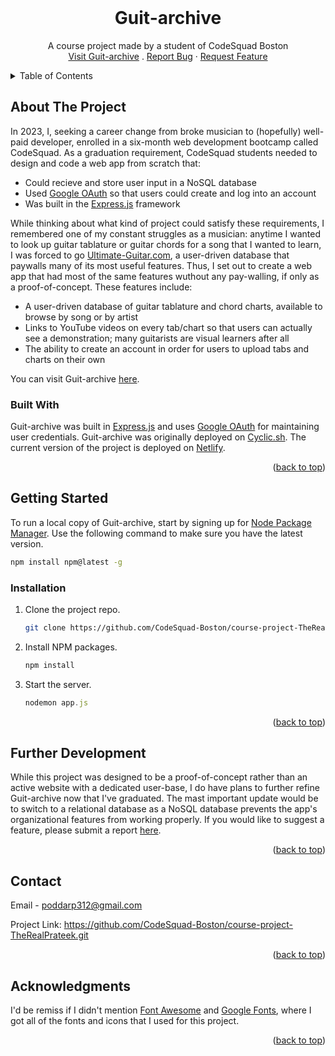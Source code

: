 <div id="top"></div>

<!-- PROJECT LOGO -->
<br />
<div align="center">

  <h1 align="center">Guit-archive</h1>

  <p align="center">
    A course project made by a student of CodeSquad Boston
    <br />
    <a href="https://elegant-coat-mite.cyclic.app/">Visit Guit-archive</a>
    .
    <a href="https://github.com/CodeSquad-Boston/course-project-TheRealPrateek/issues">Report Bug</a>
    ·
    <a href="https://github.com/CodeSquad-Boston/course-project-TheRealPrateek/issues">Request Feature</a>
  </p>
</div>



<!-- TABLE OF CONTENTS -->
<details>
  <summary>Table of Contents</summary>
  <ol>
    <li>
      <a href="#about-the-project">About The Project</a>
      <ul>
        <li><a href="#built-with">Built With</a></li>
      </ul>
    </li>
    <li>
      <a href="#getting-started">Getting Started</a>
      <ul>
        <li><a href="#installation">Installation</a></li>
      </ul>
    </li>
    <li><a href="#further-development">Further Development</a></li>
    <li><a href="#contact">Contact</a></li>
    <li><a href="#acknowledgments">Acknowledgments</a></li>
  </ol>
</details>



## About The Project


In 2023, I, seeking a career change from broke musician to (hopefully) well-paid developer, enrolled in a six-month web development bootcamp called CodeSquad. As a graduation requirement, CodeSquad students needed to design and code a web app from scratch that:

* Could recieve and store user input in a NoSQL database
* Used [Google OAuth](https://developers.google.com/identity/protocols/oauth2) so that users could create and log into an account
* Was built in the [Express.js](https://expressjs.com/) framework

While thinking about what kind of project could satisfy these requirements, I remembered one of my constant struggles as a musician: anytime I wanted to look up guitar tablature or guitar chords for a song that I wanted to learn, I was forced to go [Ultimate-Guitar.com](https://www.ultimate-guitar.com/), a user-driven database that paywalls many of its most useful features. Thus, I set out to create a web app that had most of the same features wuthout any pay-walling, if only as a proof-of-concept. These features include:

* A user-driven database of guitar tablature and chord charts, available to browse by song or by artist
* Links to YouTube videos on every tab/chart so that users can actually see a demonstration; many guitarists are visual learners after all
* The ability to create an account in order for users to upload tabs and charts on their own

You can visit Guit-archive [here](https://elegant-coat-mite.cyclic.app/).
  

### Built With

Guit-archive was built in [Express.js](https://expressjs.com/) and uses [Google OAuth](https://developers.google.com/identity/protocols/oauth2) for maintaining user credentials. Guit-archive was originally deployed on [Cyclic.sh](https://www.cyclic.sh/). The current version of the project is deployed on [Netlify](https://www.netlify.com/).


<p align="right">(<a href="#top">back to top</a>)</p>



## Getting Started

To run a local copy of Guit-archive, start by signing up for [Node Package Manager](https://www.npmjs.com/). Use the following command to make sure you have the latest version.

  ```sh
  npm install npm@latest -g
  ```

### Installation

1. Clone the project repo.
   
   ```sh
   git clone https://github.com/CodeSquad-Boston/course-project-TheRealPrateek.git
   ```
2. Install NPM packages.
   
   ```sh
   npm install
   ```
3. Start the server.
   
   ```js
   nodemon app.js
   ```

<p align="right">(<a href="#top">back to top</a>)</p>



## Further Development

While this project was designed to be a proof-of-concept rather than an active website with a dedicated user-base, I do have plans to further refine Guit-archive now that I've graduated. The mast important update would be to switch to a relational database as a NoSQL database prevents the app's organizational features from working properly. If you would like to suggest a feature, please submit a report [here](https://github.com/CodeSquad-Boston/course-project-TheRealPrateek/issues).


<p align="right">(<a href="#top">back to top</a>)</p>



## Contact

Email - [poddarp312@gmail.com](mailto:poddarp312@gmail.com)

Project Link: https://github.com/CodeSquad-Boston/course-project-TheRealPrateek.git


<p align="right">(<a href="#top">back to top</a>)</p>



## Acknowledgments

I'd be remiss if I didn't mention [Font Awesome](https://fontawesome.com) and [Google Fonts](https://fonts.google.com/), where I got all of the fonts and icons that I used for this project.


<p align="right">(<a href="#top">back to top</a>)</p>
